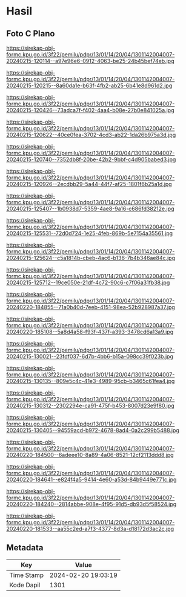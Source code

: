 # Hasil

## Foto C Plano

https://sirekap-obj-formc.kpu.go.id/3f22/pemilu/pdpr/13/01/14/20/04/1301142004007-20240215-120114--a97e96e6-0912-4063-be25-24b45bef74eb.jpg

https://sirekap-obj-formc.kpu.go.id/3f22/pemilu/pdpr/13/01/14/20/04/1301142004007-20240215-120215--8a60da1e-b63f-4fb2-ab25-6b41e8d961d2.jpg

https://sirekap-obj-formc.kpu.go.id/3f22/pemilu/pdpr/13/01/14/20/04/1301142004007-20240215-120426--73adca7f-f402-4aa4-b08e-27b0e841025a.jpg

https://sirekap-obj-formc.kpu.go.id/3f22/pemilu/pdpr/13/01/14/20/04/1301142004007-20240215-120622--40ce0fea-3702-4cd3-ab22-1da26b975a3d.jpg

https://sirekap-obj-formc.kpu.go.id/3f22/pemilu/pdpr/13/01/14/20/04/1301142004007-20240215-120740--7352db8f-20be-42b2-9bbf-c4d905babed3.jpg

https://sirekap-obj-formc.kpu.go.id/3f22/pemilu/pdpr/13/01/14/20/04/1301142004007-20240215-120926--2ecdbb29-5a44-44f7-af25-1801f6b25a1d.jpg

https://sirekap-obj-formc.kpu.go.id/3f22/pemilu/pdpr/13/01/14/20/04/1301142004007-20240215-125407--1b0938d7-5359-4ae8-9a16-c686fd38212e.jpg

https://sirekap-obj-formc.kpu.go.id/3f22/pemilu/pdpr/13/01/14/20/04/1301142004007-20240215-125531--72d0d724-1e25-4feb-869b-5e7154a35561.jpg

https://sirekap-obj-formc.kpu.go.id/3f22/pemilu/pdpr/13/01/14/20/04/1301142004007-20240215-125624--c5a1814b-cbeb-4ac6-b136-7b4b346ae84c.jpg

https://sirekap-obj-formc.kpu.go.id/3f22/pemilu/pdpr/13/01/14/20/04/1301142004007-20240215-125712--19ce050e-21df-4c72-90c6-c7f06a31fb38.jpg

https://sirekap-obj-formc.kpu.go.id/3f22/pemilu/pdpr/13/01/14/20/04/1301142004007-20240220-184855--71a0b40d-7eeb-4151-98ea-52b928987a37.jpg

https://sirekap-obj-formc.kpu.go.id/3f22/pemilu/pdpr/13/01/14/20/04/1301142004007-20240220-185108--5a8d4a58-f93f-437f-a393-3478cd6a13a9.jpg

https://sirekap-obj-formc.kpu.go.id/3f22/pemilu/pdpr/13/01/14/20/04/1301142004007-20240215-130021--23fdf037-6d7b-4bb6-b15a-098cc39f023b.jpg

https://sirekap-obj-formc.kpu.go.id/3f22/pemilu/pdpr/13/01/14/20/04/1301142004007-20240215-130135--809e5c4c-41e3-4989-95cb-b3465c61fea4.jpg

https://sirekap-obj-formc.kpu.go.id/3f22/pemilu/pdpr/13/01/14/20/04/1301142004007-20240215-130312--2302294e-ca91-475f-b453-8007d23e9f80.jpg

https://sirekap-obj-formc.kpu.go.id/3f22/pemilu/pdpr/13/01/14/20/04/1301142004007-20240215-130405--94559acd-b972-4678-8ad4-0a2c299b5488.jpg

https://sirekap-obj-formc.kpu.go.id/3f22/pemilu/pdpr/13/01/14/20/04/1301142004007-20240220-184500--6adeee10-8a89-4a06-8521-12cf2113ddd8.jpg

https://sirekap-obj-formc.kpu.go.id/3f22/pemilu/pdpr/13/01/14/20/04/1301142004007-20240220-184641--e824f4a5-9414-4e60-a53d-84b9449e771c.jpg

https://sirekap-obj-formc.kpu.go.id/3f22/pemilu/pdpr/13/01/14/20/04/1301142004007-20240220-184240--2814abbe-908e-4f95-91d5-db93d5f58524.jpg

https://sirekap-obj-formc.kpu.go.id/3f22/pemilu/pdpr/13/01/14/20/04/1301142004007-20240220-181533--aa55c2ed-a7f3-4377-8d3a-d18172d3ac2c.jpg


## Metadata

| Key        | Value               |
| ---------- | ------------------- |
| Time Stamp | 2024-02-20 19:03:19 |
| Kode Dapil | 1301                |



